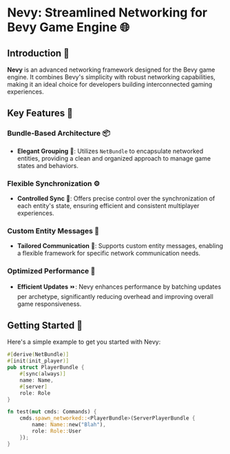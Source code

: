 # Nevy: Streamlined Networking for Bevy Game Engine 🌐

## Introduction 📢

**Nevy** is an advanced networking framework designed for the Bevy game engine. It combines Bevy's simplicity with robust networking capabilities, making it an ideal choice for developers building interconnected gaming experiences.

## Key Features 🌟

### Bundle-Based Architecture 📦

- **Elegant Grouping** 🧩: Utilizes `NetBundle` to encapsulate networked entities, providing a clean and organized approach to manage game states and behaviors.

### Flexible Synchronization ⚙️

- **Controlled Sync** 🔄: Offers precise control over the synchronization of each entity's state, ensuring efficient and consistent multiplayer experiences.

### Custom Entity Messages 💌

- **Tailored Communication** 💬: Supports custom entity messages, enabling a flexible framework for specific network communication needs.

### Optimized Performance 🚀

- **Efficient Updates** ⏩: Nevy enhances performance by batching updates per archetype, significantly reducing overhead and improving overall game responsiveness.

## Getting Started 🚀

Here's a simple example to get you started with Nevy:

```rust
#[derive(NetBundle)]
#[init(init_player)]
pub struct PlayerBundle {
    #[sync(always)]
    name: Name,
    #[server]
    role: Role
}

fn test(mut cmds: Commands) {
    cmds.spawn_networked::<PlayerBundle>(ServerPlayerBundle {
        name: Name::new("Blah"),
        role: Role::User
    });
}
```